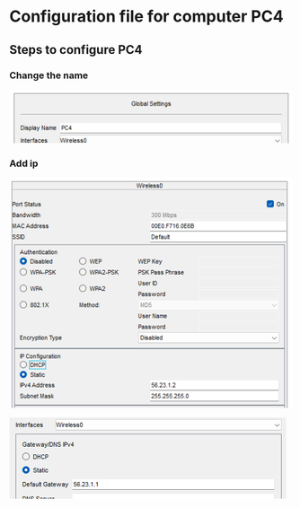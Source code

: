 # Configuration file for computer PC4

## Steps to configure PC4

### Change the name

![Name](image-3.png)

### Add ip

![wireless0](image-4.png)

![gateway](image-5.png)
